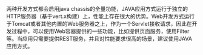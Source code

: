 两种开发方式都会启用java chassis的全量功能，JAVA应用方式运行于独立的HTTP服务器（基于vert.x构建）上，性能上存在很大的优势。Web开发方式运行于Tomcat或者其他内置的Web服务器之上，作为一个Servlet接收请求，因此在开发过程中，可以使用Web容器提供的一些功能，比如提供页面服务，使用Filter等。当应用只需要提供REST服务，并且对性能要求很高的场景，建议使用JAVA应用方式。

